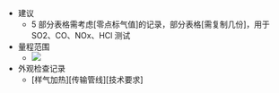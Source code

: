 - 建议
    - 5 部分表格需考虑[零点标气值]的记录，部分表格[需复制几份]，用于 SO2、CO、NOx、HCl 测试
- 量程范围
    - ![](https://firebasestorage.googleapis.com/v0/b/firescript-577a2.appspot.com/o/imgs%2Fapp%2FXELiu-NovaKG%2FJxf9M_fY2N.png?alt=media&token=bcb3f5f2-f486-4759-b55a-aa87d83eda26)
- 外观检查记录
    - [样气加热][传输管线][技术要求]
